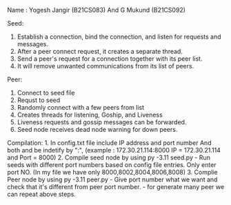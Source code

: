 Name : Yogesh Jangir (B21CS083) And G Mukund (B21CS092)

Seed:
1. Establish a connection, bind the connection, and listen for requests and messages.
2. After a peer connect request, it creates a separate thread.
3. Send a peer's request for a connection together with its peer list.
4. It will remove unwanted communications from its list of peers.

Peer:
1. Connect to seed file
2. Requst to seed
3. Randomly connect with a few peers from list
4. Creates threads for listening, Goship, and Liveness
5. Liveness requests and gossip messages can be forwarded.
6. Seed node receives dead node warning for down peers.

Compilation:
    1. In config.txt file include IP address and port number And both and be indetify by ":", (example : 172.30.21.114:8000 IP = 172.30.21.114 and Port = 8000)
    2. Compile seed node by using py -3.11 seed.py
        - Run seeds with different port numbers based on config file entries. Only enter port NO. (In my file we have only 8000,8002,8004,8006,8008)
    3. Complie Peer node by using py -3.11 peer.py
        - Give port number what we want and check that it's different from peer port number.
        - for generate many peer we can repeat above steps.

